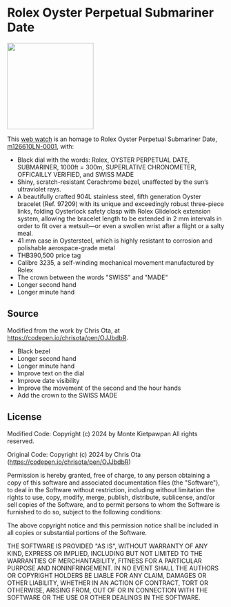# Rolex Oyster Perpetual Submariner Date
<img src="https://kietpawpan.github.io/Rolex/Rolex.png" width="200">

This [web watch](https://kietpawpan.github.io/Rolex/) is an homage to Rolex Oyster Perpetual Submariner Date, [m126610LN-0001](https://www.rolex.com/watches/submariner/m126610ln-0001), with:  
- Black dial with the words: Rolex, OYSTER PERPETUAL DATE, SUBMARINER, 1000ft = 300m, SUPERLATIVE CHRONOMETER, OFFICAILLY VERIFIED, and SWISS MADE 
- Shiny, scratch-resistant Cerachrome bezel, unaffected by the sun’s ultraviolet rays.
- A beautifully crafted 904L stainless steel, fifth generation Oyster bracelet (Ref. 97209) with its unique and exceedingly robust three-piece links, folding Oysterlock safety clasp with Rolex Glidelock extension system, allowing the bracelet length to be extended in 2 mm intervals in order to fit over a wetsuit—or even a swollen wrist after a flight or a salty meal.
- 41 mm case in Oystersteel, which is highly resistant to corrosion and polishable aerospace-grade metal
- THB390,500 price tag
- Calibre 3235, a self-winding mechanical movement manufactured by Rolex
- The crown between the words "SWISS" and "MADE"
- Longer second hand
- Longer minute hand

## Source 
Modified from the work by Chris Ota, at https://codepen.io/chrisota/pen/OJJbdbR. 
- Black bezel
- Longer second hand
- Longer minute hand
- Improve text on the dial
- Improve date visibility
- Improve the movement of the second and the hour hands
- Add the crown to the SWISS MADE
 

## License
Modified Code:
Copyright (c) 2024 by Monte Kietpawpan
All rights reserved.

Original Code:
Copyright (c) 2024 by Chris Ota (https://codepen.io/chrisota/pen/OJJbdbR)

Permission is hereby granted, free of charge, to any person obtaining a copy of this software and associated documentation files (the "Software"), to deal in the Software without restriction, including without limitation the rights to use, copy, modify, merge, publish, distribute, sublicense, and/or sell copies of the Software, and to permit persons to whom the Software is furnished to do so, subject to the following conditions:

The above copyright notice and this permission notice shall be included in all copies or substantial portions of the Software.

THE SOFTWARE IS PROVIDED "AS IS", WITHOUT WARRANTY OF ANY KIND, EXPRESS OR IMPLIED, INCLUDING BUT NOT LIMITED TO THE WARRANTIES OF MERCHANTABILITY, FITNESS FOR A PARTICULAR PURPOSE AND NONINFRINGEMENT. IN NO EVENT SHALL THE AUTHORS OR COPYRIGHT HOLDERS BE LIABLE FOR ANY CLAIM, DAMAGES OR OTHER LIABILITY, WHETHER IN AN ACTION OF CONTRACT, TORT OR OTHERWISE, ARISING FROM, OUT OF OR IN CONNECTION WITH THE SOFTWARE OR THE USE OR OTHER DEALINGS IN THE SOFTWARE.
